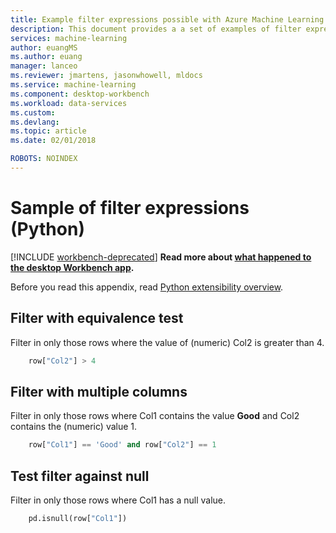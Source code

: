 ```yaml
---
title: Example filter expressions possible with Azure Machine Learning data preparation  | Microsoft Docs
description: This document provides a a set of examples of filter expressions possible with Azure Machine Learning data preparation
services: machine-learning
author: euangMS
ms.author: euang
manager: lanceo
ms.reviewer: jmartens, jasonwhowell, mldocs
ms.service: machine-learning
ms.component: desktop-workbench
ms.workload: data-services
ms.custom: 
ms.devlang: 
ms.topic: article 
ms.date: 02/01/2018

ROBOTS: NOINDEX
---
```


# Sample of filter expressions (Python) 

[!INCLUDE [workbench-deprecated](../../../includes/aml-deprecating-preview-2017.md)] **Read more about [what happened to the desktop Workbench app](../service/what-happened-to-workbench.md).**


Before you read this appendix, read [Python extensibility overview](data-prep-python-extensibility-overview.md).

## Filter with equivalence test
Filter in only those rows where the value of (numeric) Col2 is greater than 4. 

```python
    row["Col2"] > 4
```

## Filter with multiple columns 
Filter in only those rows where Col1 contains the value **Good** and Col2 contains the (numeric) value 1. 
```python
    row["Col1"] == 'Good' and row["Col2"] == 1
```

## Test filter against null
Filter in only those rows where Col1 has a null value. 
```python
    pd.isnull(row["Col1"])
```
